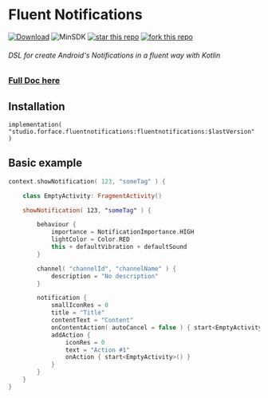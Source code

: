 # Fluent Notifications

[![Download](https://api.bintray.com/packages/4face/FluentNotifications/studio.forface.fluentnotifications/images/download.svg)](https://bintray.com/4face/FluentNotifications/studio.forface.fluentnotifications/_latestVersion)  ![MinSDK](https://img.shields.io/badge/MinSDK-16-%23f44336.svg)  [![star this repo](http://githubbadges.com/star.svg?user=4face-studi0&repo=FluentNotifications&style=flat&color=fff&background=4caf50)](https://github.com/4face-studi0/FluentNotifications)
[![fork this repo](http://githubbadges.com/fork.svg?user=4face-studi0&repo=FluentNotifications&style=flat&color=fff&background=4caf50)](https://github.com/4face-studi0/FluentNotifications/fork)

###### DSL for create Android's Notifications in a fluent way with Kotlin

### [Full Doc here](https://4face-studi0.github.io/FluentNotifications/fluentnotifications/)

## Installation

`implementation( "studio.forface.fluentnotifications:fluentnotifications:$lastVersion" )`

## Basic example

```kotlin
context.showNotification( 123, "someTag" ) {

    class EmptyActivity: FragmentActivity()

    showNotification( 123, "someTag" ) {

        behaviour {
            importance = NotificationImportance.HIGH
            lightColor = Color.RED
            this + defaultVibration + defaultSound
        }

        channel( "channelId", "channelName" ) {
            description = "No description"
        }

        notification {
            smallIconRes = 0
            title = "Title"
            contentText = "Content"
            onContentAction( autoCancel = false ) { start<EmptyActivity>() }
            addAction {
                iconRes = 0
                text = "Action #1"
                onAction { start<EmptyActivity>() }
            }
        }
    }
}
```
